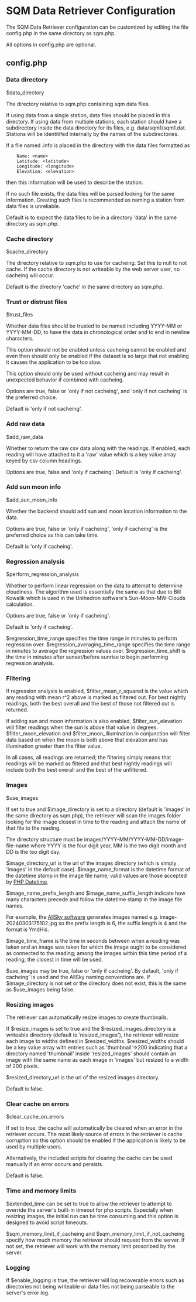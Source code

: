 # SQM Data Retriever Configuration

The SQM Data Retriever configuration can be customized by editing the file config.php in the same directory as sqm.php.

All options in config.php are optional.

## config.php

### Data directory

$data_directory

The directory relative to sqm.php containing sqm data files.
		
If using data from a single station, data files should be placed in this directory. If using data from multiple stations, each station should have a subdirectory inside the data directory for its files, e.g. data/sqm1/sqm1.dat.  Stations will be identitifed internally by the names of the subdirectories.

If a file named .info is placed in the directory with the data files formatted as
```
	Name: <name>
	Latitude: <latitude>
	Longitude: <longitude>
	Elevation: <elevation>
```
then this information will be used to describe the station.

If no such file exists, the data files will be parsed looking for the same information.  Creating such files is recommended as naming a station from data files is unreliable.

Default is to expect the data files to be in a directory 'data' in the same directory as sqm.php.

### Cache directory

$cache_directory

The directory relative to sqm.php to use for cacheing.  Set this to null to not cache.  If the cache directory is not writeable by the web server user, no cacheing will occur.

Default is the directory 'cache' in the same directory as sqm.php.
		
### Trust or distrust files

$trust_files

Whether data files should be trusted to be named including YYYY-MM or YYYY-MM-DD, to have the data in chronological order and to end in newline characters.

This option should not be enabled unless cacheing cannot be enabled and even then should only be enabled if the dataset is so large that not enabling it causes the application to be too slow.
	
This option should only be used without cacheing and may result in unexpected behavior
if combined with cacheing.

Options are true, false or 'only if not cacheing', and 'only if not cacheing' is the preferred choice.

Default is 'only if not cacheing'.

### Add raw data

$add_raw_data

Whether to return the raw csv data along with the readings.  If enabled, each reading will have attached to it a 'raw' value which is a key value array keyed by csv column headings.

Options are true, false and 'only if cacheing'.  Default is 'only if cacheing'.

### Add sun moon info

$add_sun_moon_info

Whether the backend should add sun and moon location information to the data.
		
Options are true, false or 'only if cacheing', 'only if cacheing' is the preferred choice as this can take time.

Default is 'only if cacheing'.

### Regression analysis

$perform_regression_analysis

Whether to perform linear regression on the data to attempt to determine cloudiness.  The algorithm used is essentially the same as that due to Bill Kowalik which is used in the Unihedron software's Sun-Moon-MW-Clouds calculation.

Options are true, false or 'only if cacheing'.

Default is 'only if cacheing'.

$regression_time_range specifies the time range in minutes to perform regression over.  $regression_averaging_time_range specifies the time range in minutes to average the regression values over.  $regression_time_shift is the time in minutes after sunset/before sunrise to begin performing regression analysis.

### Filtering

If regression analysis is enabled, $filter_mean_r_squared is the value which any reading with mean r^2 above is marked as filtered out.  For best nightly readings, both the best overall and the best of those not filtered out is returned.

If adding sun and moon information is also enabled, $filter_sun_elevation will filter readings when the sun is above that value in degrees.  $filter_moon_elevation and $filter_moon_illumination in conjunction will filter data based on when the moon is both above that elevation and has illumination greater than the filter value.

In all cases, all readings are returned; the filtering simply means that readings will be marked as filtered and that best nightly readings will include both the best overall and the best of the unfiltered.

### Images

$use_images

If set to true and $image_directory is set to a directory (default is 'images' in the same directory as sqm.php), the retriever will scan the images folder looking for the image closest in time to the reading and attach the name of that file to the reading.

The directory structure must be images/YYYY-MM/YYYY-MM-DD/image-file-name where YYYY is the four digit year, MM is the two digit month and DD is the teo digit day.

$image_directory_url is the url of the images directory (which is simply 'images' in the default case).  $image_name_format is the datetime format of the datetime stamp in the image file name; valid values are those accepted by [PHP Datetime](https://www.php.net/manual/en/datetime.createfromformat.php).

$image_name_prefix_length and $image_name_suffix_length indicate how many characters precede and follow the datetime stamp in the image file names.

For example, the [AllSky software](https://github.com/AllskyTeam/allsky) generates images named e.g. image-20240303175102.jpg so the prefix length is 6, the suffix length is 4 and the format is YmdHis.

$image_time_frame is the time in seconds between when a reading was taken and an image was taken for which the image ought to be considered as connected to the reading; among the images within this time period of a reading, the closest in time will be used.

$use_images may be true, false or 'only if cacheing'.  By default, 'only if cacheing' is used and the AllSky naming conventions are.  If $image_directory is not set or the directory does not exist, this is the same as $use_images being false.

### Resizing images

The retriever can automatically resize images to create thumbnails.

If $resize_images is set to true and the $resized_images_directory is a writeable directory (default is 'resized_images'), the retriever will resize each image to widths defined in $resized_widths.  $resized_widths should be a key value array with entries such as 'thumbnail'=>200 indicating that a directory named 'thumbnail' inside 'resized_images' should contain an image with the same name as each image in 'images' but resized to a width of 200 pixels.

$resized_directory_url is the url of the resized images directory.

Default is false.

### Clear cache on errors

$clear_cache_on_errors

If set to true, the cache will automatically be cleared when an error in the retriever occurs.  The most likely source of errors in the retriever is cache corruption so this option should be enabled if the application is likely to be used by multiple users.

Alternatively, the included scripts for clearing the cache can be used manually if an error occurs and persists.

Default is false.

### Time and memory limits

$extended_time can be set to true to allow the retriever to attempt to override the server's built-in timeout for php scripts.  Especially when resizing images, the initial run can be time consuming
and this option is designed to avoid script timeouts.

$sqm_memory_limit_if_cacheing and $sqm_memory_limit_if_not_cacheing specify how much memory the retriever should request from the server.  If not set, the retriever will work with the memory limit proscribed by the server.

### Logging

If $enable_logging is true, the retriever will log recoverable errors such as directories not being writeable or data files not being parseable to the server's error log.

